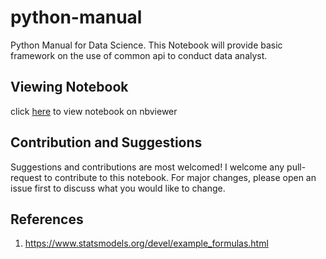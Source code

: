 # python-manual
Python Manual for Data Science. This Notebook will provide basic framework on the use of common api to conduct data analyst.

## Viewing Notebook
click [here](https://nbviewer.jupyter.org/github/khayweee/python-manual/blob/master/Python%20Cheatsheet.ipynb) to view notebook on nbviewer

## Contribution and Suggestions
Suggestions and contributions are most welcomed! I welcome any pull-request to contribute to this notebook. For major changes, please open an issue first to discuss what you would like to change.

## References
1. https://www.statsmodels.org/devel/example_formulas.html
